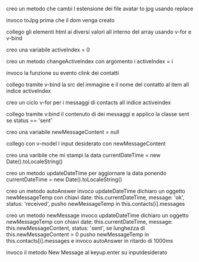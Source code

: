 <!-- Milestone 1
Replica della grafica con la possibilità di avere messaggi scritti dall’utente (verdi) e dall’interlocutore (bianco) assegnando due classi CSS diverse
Visualizzazione dinamica della lista contatti: tramite la direttiva v-for, visualizzare nome e immagine di ogni contatto -->

creo un metodo che cambi l estensione dei file avatar to jpg usando replace

invoco toJpg prima che il dom venga creato

collego gli elementi html ai diversi valori all interno del array usando v-for e v-bind

<!-- Milestone 2
Visualizzazione dinamica dei messaggi: tramite la direttiva v-for, visualizzare tutti i messaggi relativi al contatto attivo all’interno del pannello della conversazione
Click sul contatto mostra la conversazione del contatto cliccato -->

creo una variabile activeIndex = 0

creo un metodo changeActiveIndex con argomento i
    activeIndex = i

invoco la funzione su evento clink dei contatti

collego tramite v-bind la src del immagine e il nome del contatto al item all indice activeIndex

creo un ciclo v-for per i messaggi di contacts all indice activeindex

collego tramite v:bind il contenuto di dei messaggi e applico la classe sent se status == 'sent'

<!-- Milestone 3
Aggiunta di un messaggio: l’utente scrive un testo nella parte bassa e digitando “enter” il testo viene aggiunto al thread sopra, come messaggio verde
Risposta dall’interlocutore: ad ogni inserimento di un messaggio, l’utente riceverà un “ok” come risposta, che apparirà dopo 1 secondo. -->

creo una variabile newMessageContent = null

collego con v-model l input desiderato con newMessageContent

creo una varibile che mi stampi la data currentDateTime = new Date().toLocaleString()

creo un metodo updateDateTime per aggiornare la data ponendo currentDateTime = new Date().toLocaleString()

creo un metodo autoAnswer
    invoco updateDateTime
    dichiaro un oggetto newMessageTemp con chiavi
        date: this.currentDateTime,
        message: 'ok',
        status: 'received',
pusho newMessageTemp in this.contacts[i].messages

creo un metodo newMessage 
    invoco updateDateTime
    dichiaro un oggetto newMessageTemp con chiavi
        date: this.currentDateTime,
        message: this.newMessageContent,
        status: 'sent',
    se lunghezza di this.newMessageContent > 0 pusho newMessageTemp in this.contacts[i].messages e invoco autoAnswer in ritardo di 1000ms

invoco il metodo New Message al keyup.enter su inputdesiderato

